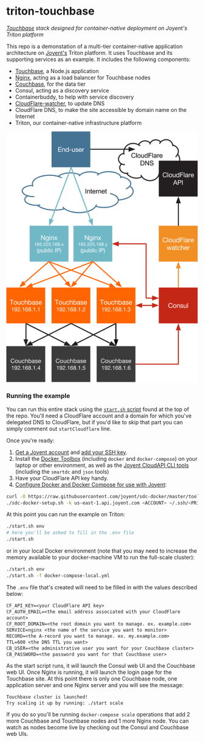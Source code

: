 triton-touchbase
==========

*[Touchbase](https://github.com/couchbaselabs/touchbase) stack designed for container-native deployment on Joyent's Triton platform*

This repo is a demonstation of a multi-tier container-native application architecture on [Joyent's](https://www.joyent.com/) Triton platform. It uses Touchbase and its supporting services as an example. It includes the following components:

- [Touchbase](https://www.joyent.com/blog/how-to-dockerize-a-complete-application#touchbase), a Node.js application
- [Nginx](https://www.joyent.com/blog/how-to-dockerize-a-complete-application#nginx), acting as a load balancer for Touchbase nodes
- [Couchbase](https://www.joyent.com/blog/how-to-dockerize-a-complete-application#couchbase), for the data tier
- Consul, acting as a discovery service
- Containerbuddy, to help with service discovery
- [CloudFlare-watcher](https://www.joyent.com/blog/how-to-dockerize-a-complete-application#cloudflare-watcher), to update DNS
- CloudFlare DNS, to make the site accessible by domain name on the Internet
- Triton, our container-native infrastructure platform

![Diagram of Touchbase architecture](./doc/triton-touchbase.png)

### Running the example

You can run this entire stack using the [`start.sh` script](https://github.com/tgross/triton-touchbase/blob/master/start.sh) found at the top of the repo. You'll need a CloudFlare account and a domain for which you've delegated DNS to CloudFlare, but if you'd like to skip that part you can simply comment out `startCloudflare` line.

Once you're ready:

1. [Get a Joyent account](https://my.joyent.com/landing/signup/) and [add your SSH key](https://docs.joyent.com/public-cloud/getting-started).
1. Install the [Docker Toolbox](https://docs.docker.com/installation/mac/) (including `docker` and `docker-compose`) on your laptop or other environment, as well as the [Joyent CloudAPI CLI tools](https://apidocs.joyent.com/cloudapi/#getting-started) (including the `smartdc` and `json` tools)
1. Have your CloudFlare API key handy.
1. [Configure Docker and Docker Compose for use with Joyent](https://docs.joyent.com/public-cloud/api-access/docker):

```bash
curl -O https://raw.githubusercontent.com/joyent/sdc-docker/master/tools/sdc-docker-setup.sh && chmod +x sdc-docker-setup.sh
./sdc-docker-setup.sh -k us-east-1.api.joyent.com <ACCOUNT> ~/.ssh/<PRIVATE_KEY_FILE>
```


At this point you can run the example on Triton:

```bash
./start.sh env
# here you'll be asked to fill in the .env file
./start.sh

```

or in your local Docker environment (note that you may need to increase the memory available to your docker-machine VM to run the full-scale cluster):

```bash
./start.sh env
./start.sh -f docker-compose-local.yml

```

The `.env` file that's created will need to be filled in with the values described below:

```
CF_API_KEY=<your CloudFlare API key>
CF_AUTH_EMAIL=<the email address associated with your CloudFlare account>
CF_ROOT_DOMAIN=<the root domain you want to manage. ex. example.com>
SERVICE=nginx <the name of the service you want to monitor>
RECORD=<the A-record you want to manage. ex. my.example.com>
TTL=600 <the DNS TTL you want>
CB_USER=<the administrative user you want for your Couchbase cluster>
CB_PASSWORD=<the password you want for that Couchbase user>

```

As the start script runs, it will launch the Consul web UI and the Couchbase web UI. Once Nginx is running, it will launch the login page for the Touchbase site. At this point there is only one Couchbase node, one application server and one Nginx server and you will see the message:

```
Touchbase cluster is launched!
Try scaling it up by running: ./start scale
```

If you do so you'll be running `docker-compose scale` operations that add 2 more Couchbase and Touchbase nodes and 1 more Nginx node. You can watch as nodes become live by checking out the Consul and Couchbase web UIs.
